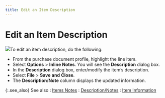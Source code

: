 ```yaml
---
title: Edit an Item Description
---
```


# Edit an Item Description


![]({{site.pp_baseurl}}/img/steps.gif)To edit an item description, do the following:

- From the purchase  document profile, highlight the line item.
- Select **Options** > **Inline Notes**. You will see the **Description**  dialog box.
- In the **Description** dialog box, enter/modify  the item’s description.
- Select **File** > **Save** **and** **Close**.
- The **Description**/**Note** column displays the updated information.



{:.see_also}
See also
: [Items Notes]({{site.mi_chm}}/item-profile-details/other-items-information/notes/notes.html)
: [Description/Notes]({{site.pp_baseurl}}/purc-proc/doc-profile/contents/item-info/details/description-note/description_note.html)
: [Item Information]({{site.pp_baseurl}}/purc-proc/doc-profile/contents/item-info/item_information_pp.html)
